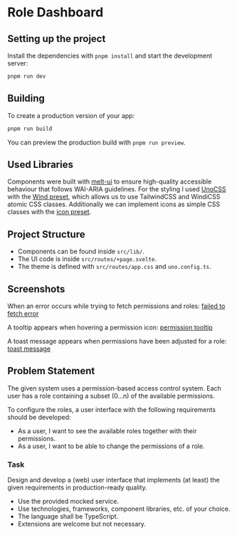 # Role Dashboard

## Setting up the project

Install the dependencies with `pnpm install` and start the development server:

```bash
pnpm run dev
```

## Building

To create a production version of your app:

```bash
pnpm run build
```

You can preview the production build with `pnpm run preview`.

## Used Libraries

Components were built with [melt-ui](https://melt-ui.com/) to ensure high-quality accessible behaviour that follows WAI-ARIA guidelines. For the styling I used [UnoCSS](https://github.com/unocss/unocss) with the [Wind preset](https://unocss.dev/presets/wind), which allows us to use TailwindCSS and WindiCSS atomic CSS classes. Additionally we can implement icons as simple CSS classes with the [icon preset](https://unocss.dev/presets/icons). 

## Project Structure

- Components can be found inside `src/lib/`.
- The UI code is inside `src/routes/+page.svelte`.
- The theme is defined with `src/routes/app.css` and `uno.config.ts`.

## Screenshots

When an error occurs while trying to fetch permissions and roles:
[failed to fetch error](static/failed-to-fetch-error.png)

A tooltip appears when hovering a permission icon:
[permission tooltip](static/permission-tooltip.png)

A toast message appears when permissions have been adjusted for a role:
[toast message](static/success-toast-message.png)

## Problem Statement

The given system uses a permission-based access control system. Each user has a role containing a subset (0...n) of the available permissions.

To configure the roles, a user interface with the following requirements should be developed:
- As a user, I want to see the available roles together with their permissions.
- As a user, I want to be able to change the permissions of a role.

### Task

Design and develop a (web) user interface that implements (at least) the given requirements in production-ready quality.
- Use the provided mocked service.
- Use technologies, frameworks, component libraries, etc. of your choice.
- The language shall be TypeScript.
- Extensions are welcome but not necessary.
